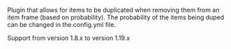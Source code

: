 Plugin that allows for items to be duplicated when removing them from an item frame (based on probability). The probability of the items being duped can be changed in the config.yml file.


Support from version 1.8.x to version 1.19.x
